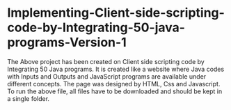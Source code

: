 # Implementing-Client-side-scripting-code-by-Integrating-50-java-programs-Version-1
The Above project has been created on Client side scripting code by Integrating 50 Java programs. It is created like a website where Java codes with Inputs and Outputs and JavaScript programs are available under different concepts. The page was designed by HTML, Css and Javascript.
To run the above file, all files have to be downloaded and should be kept in a single folder.
